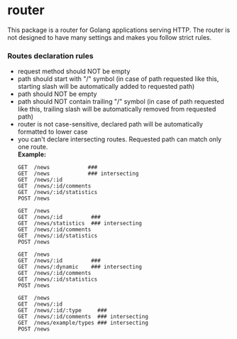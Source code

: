# router
This package is a router for Golang applications serving HTTP.
The router is not designed to have many settings and makes you follow strict rules.

### Routes declaration rules
- request method should NOT be empty
- path should start with "/" symbol (in case of path requested like this,
  starting slash will be automatically added to requested path)
- path should NOT be empty
- path should NOT contain trailing "/" symbol (in case of path requested like this,
trailing slash will be automatically removed from requested path)
- router is not case-sensitive, declared path will be automatically formatted to lower case
- you can't declare intersecting routes. Requested path can match only one route.  
**Example:**
    ```
    GET  /news            ###
    GET  /news            ### intersecting
    GET  /news/:id
    GET  /news/:id/comments
    GET  /news/:id/statistics
    POST /news
    ```
    ```
    GET  /news
    GET  /news/:id         ###
    GET  /news/statistics  ### intersecting
    GET  /news/:id/comments
    GET  /news/:id/statistics
    POST /news
    ```
    ```
    GET  /news
    GET  /news/:id         ###
    GET  /news/:dynamic    ### intersecting
    GET  /news/:id/comments
    GET  /news/:id/statistics
    POST /news
    ```
    ```
    GET  /news
    GET  /news/:id         
    GET  /news/:id/:type     ###
    GET  /news/:id/comments  ### intersecting
    GET  /news/example/types ### intersecting
    POST /news
    ```